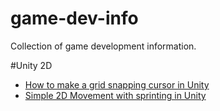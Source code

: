 # game-dev-info
Collection of game development information.


#Unity 2D

* [How to make a grid snapping cursor in Unity](https://www.reddit.com/r/DannyMakesStuff/comments/bkta9z/how_to_make_a_grid_snapping_cursor_in_unity/)
* [Simple 2D Movement with sprinting in Unity](https://www.reddit.com/r/DannyMakesStuff/comments/bktada/simple_2d_movement_with_sprinting_in_unity/)
